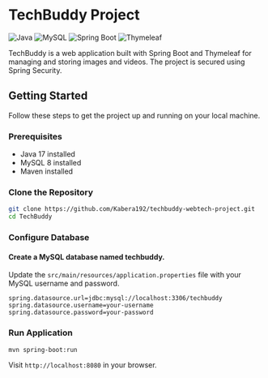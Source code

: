 # TechBuddy Project

![Java](https://img.shields.io/badge/Java-17-blue?logo=java&style=flat-square)
![MySQL](https://img.shields.io/badge/MySQL-8-blue?logo=mysql&style=flat-square)
![Spring Boot](https://img.shields.io/badge/Spring%20Boot-3-green?logo=spring&style=flat-square)
![Thymeleaf](https://img.shields.io/badge/Thymeleaf-3-orange?logo=thymeleaf&style=flat-square)

TechBuddy is a web application built with Spring Boot and Thymeleaf for managing and storing images and videos. The project is secured using Spring Security.

## Getting Started

Follow these steps to get the project up and running on your local machine.

### Prerequisites

- Java 17 installed
- MySQL 8 installed
- Maven installed

### Clone the Repository

```bash
git clone https://github.com/Kabera192/techbuddy-webtech-project.git
cd TechBuddy
```

### Configure Database
#### Create a MySQL database named techbuddy.

Update the ```src/main/resources/application.properties``` file with your MySQL username and password.

```
spring.datasource.url=jdbc:mysql://localhost:3306/techbuddy
spring.datasource.username=your-username
spring.datasource.password=your-password
```

### Run Application
```mvn spring-boot:run```

Visit ```http://localhost:8080``` in your browser.
